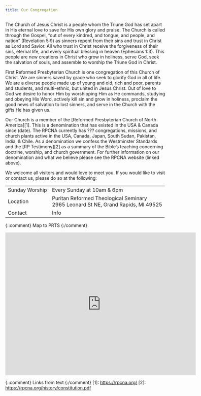 ```yaml
---
title: Our Congregation
---
```


The Church of Jesus Christ is a people whom the Triune God has set apart in His eternal love to save for His own glory and praise. The Church is called through the Gospel, “out of every kindred, and tongue, and people, and nation” (Revelation 5:9) as sinners repent from their sins and trust in Christ as Lord and Savior. All who trust in Christ receive the forgiveness of their sins, eternal life, and every spiritual blessing in heaven (Ephesians 1:3). This people are new creations in Christ who grow in holiness, serve God, seek the salvation of souls, and assemble to worship the Triune God in Christ.  

First Reformed Presbyterian Church is one congregation of this Church of Christ. We are sinners saved by grace who seek to glorify God in all of life. We are a diverse people made up of young and old, rich and poor, parents and students, and multi-ethnic, but united in Jesus Christ. Out of love to God we desire to honor Him by worshipping Him as He commands, studying and obeying His Word, actively kill sin and grow in holiness, proclaim the good news of salvation to lost sinners, and serve in the Church with the gifts He has given us. 

Our Church is a member of the [Reformed Presbyterian Church of North America][1]. This is a denomination that has existed in the USA & Canada since (date). The RPCNA currently has ??? congregations, missions, and church plants active in the USA, Canada, Japan, South Sudan, Pakistan, India, & Chile. As a denomination we confess the Westminster Standards and the [RP Testimony][2] as a summary of the Bible’s teaching concerning doctrine, worship, and church government. For further information on our denomination and what we believe please see the RPCNA website (linked above). 

We welcome all visitors and would love to meet you. If you would like to visit or contact us, please do so at the following: 


<table style="border-collapse: collapse">
<tr>
<td>Sunday Worship</td>
<td>Every Sunday at 10am & 6pm</td>
</tr>
<tr>
<td>Location</td>
<td>Puritan Reformed Theological Seminary<br>
2965 Leonard St NE, Grand Rapids, MI 49525</td>
</tr>
<tr>
<td>Contact</td>
<td>Info</td>
</tr>
</table>

{::comment}
Map to PRTS
{:/comment}
<iframe src="https://www.google.com/maps/embed?pb=!1m18!1m12!1m3!1d2918.6400450120777!2d-85.5990063845238!3d42.98585557914984!2m3!1f0!2f0!3f0!3m2!1i1024!2i768!4f13.1!3m3!1m2!1s0x8818533163610449%3A0x3c5d70c3ca33f0cb!2sPuritan%20Reformed%20Theological%20Seminary!5e0!3m2!1sen!2sus!4v1596066677153!5m2!1sen!2sus" width="600" height="450" frameborder="0" style="border:0;" allowfullscreen="" aria-hidden="false" tabindex="0"></iframe>


{::comment}
Links from text
{:/comment}
[1]: https://rpcna.org/
[2]: https://rpcna.org/history/constitution.pdf